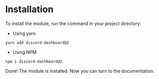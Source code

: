 # Installation

To install the module, run the command in your project directory:

- Using yarn
```shell
yarn add discord-dashboard@2
```

- Using NPM
```shell
npm i discord-dashboard@2
```

Done! The module is installed. Now you can turn to the documentation.
